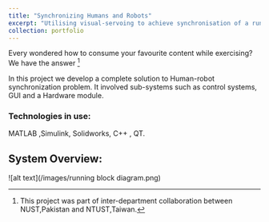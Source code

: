 ```yaml
---
title: "Synchronizing Humans and Robots"
excerpt: "Utilising visual-servoing to achieve synchronisation of a running human's face with robotic mechanism."
collection: portfolio
---
```


Every wondered how to consume your favourite content while exercising?  We have the answer [^1]

In this project we develop a complete solution to Human-robot synchronization problem. It involved sub-systems such as control systems, GUI and a Hardware module. 

### Technologies in use:
MATLAB ,Simulink, Solidworks, C++ , QT.

## System Overview:

![alt text](/images/running block diagram.png)



[^1]:  This project was part of inter-department collaboration between NUST,Pakistan and  NTUST,Taiwan.  